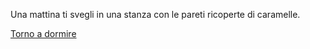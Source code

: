 Una mattina ti svegli in una stanza con le pareti ricoperte di caramelle.

[Torno a dormire](domire/sogno-strano.md)
